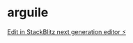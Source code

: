 # arguile

[Edit in StackBlitz next generation editor ⚡️](https://stackblitz.com/~/github.com/DevGruGold/arguile)